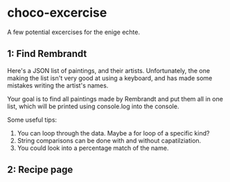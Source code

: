 # choco-excercise
A few potential excercises for the enige echte.


## 1: Find Rembrandt

Here's a JSON list of paintings, and their artists. Unfortunately, the one making the list isn't very good at using a keyboard, and has made some mistakes writing the artist's names.

Your goal is to find all paintings made by Rembrandt and put them all in one list, which will be printed using console.log into the console.

Some useful tips:


<ol>
  <li>You can loop through the data. Maybe a for loop of a specific kind?</li>
  <li>String comparisons can be done with and without capatilziation.</li>
  <li>You could look into a percentage match of the name.</li>
</ol> 



## 2: Recipe page

